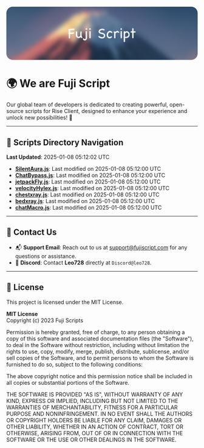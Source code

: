 ![Banner](.github/b.webp)

# 🌍 **We are Fuji Script**

Our global team of developers is dedicated to creating powerful, open-source scripts for Rise Client, designed to enhance your experience and unlock new possibilities! 🌟

---
<!-- SCRIPTS_NAVIGATION_START -->
## 📂 **Scripts Directory Navigation**

**Last Updated**: 2025-01-08 05:12:02 UTC

- **[SilentAura.js](scripts/SilentAura.js)**: Last modified on 2025-01-08 05:12:00 UTC
- **[ChatBypass.js](scripts/ChatBypass.js)**: Last modified on 2025-01-08 05:12:00 UTC
- **[jetpackFly.js](scripts/jetpackFly.js)**: Last modified on 2025-01-08 05:12:00 UTC
- **[velocityHylex.js](scripts/velocityHylex.js)**: Last modified on 2025-01-08 05:12:00 UTC
- **[chestxray.js](scripts/chestxray.js)**: Last modified on 2025-01-08 05:12:00 UTC
- **[bedxray.js](scripts/bedxray.js)**: Last modified on 2025-01-08 05:12:00 UTC
- **[chatMacro.js](scripts/chatMacro.js)**: Last modified on 2025-01-08 05:12:00 UTC

<!-- SCRIPTS_NAVIGATION_END -->

---

## 💬 **Contact Us**  
- 📬 **Support Email**: Reach out to us at [support@fujiscript.com](mailto:support@fujiscript.com) for any questions or assistance.  
- 💬 **Discord**: Contact **Leo728** directly at `Discord@leo728`.

---

## 📜 **License**

This project is licensed under the MIT License.  

**MIT License**  
Copyright (c) 2023 Fuji Scripts  

Permission is hereby granted, free of charge, to any person obtaining a copy of this software and associated documentation files (the "Software"), to deal in the Software without restriction, including without limitation the rights to use, copy, modify, merge, publish, distribute, sublicense, and/or sell copies of the Software, and to permit persons to whom the Software is furnished to do so, subject to the following conditions:  

The above copyright notice and this permission notice shall be included in all copies or substantial portions of the Software.  

THE SOFTWARE IS PROVIDED "AS IS", WITHOUT WARRANTY OF ANY KIND, EXPRESS OR IMPLIED, INCLUDING BUT NOT LIMITED TO THE WARRANTIES OF MERCHANTABILITY, FITNESS FOR A PARTICULAR PURPOSE AND NONINFRINGEMENT. IN NO EVENT SHALL THE AUTHORS OR COPYRIGHT HOLDERS BE LIABLE FOR ANY CLAIM, DAMAGES OR OTHER LIABILITY, WHETHER IN AN ACTION OF CONTRACT, TORT OR OTHERWISE, ARISING FROM, OUT OF OR IN CONNECTION WITH THE SOFTWARE OR THE USE OR OTHER DEALINGS IN THE SOFTWARE.  
